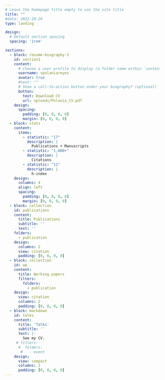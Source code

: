 ```yaml
---
# Leave the homepage title empty to use the site title
title: ""
#date: 2022-10-24
type: landing

design:
  # Default section spacing
  spacing: '1rem'

sections:
  - block: resume-biography-3
    id: section1
    content:
      # Choose a user profile to display (a folder name within `content/authors/`)
      username: spolaniareyes
      avatar: true
      #text: ""
      # Show a call-to-action button under your biography? (optional)
      button:
        text: Download CV
        url: uploads/Polania_CV.pdf
    design:
      spacing:
        padding: [0, 0, 0, 0]
        margin: [0, 0, 0, 0]
  - block: stats
    content:
      items:
        - statistic: "17"
          description: |
            Publications + Manuscripts 
        - statistic: "1,600+"
          description: |
            Citations
        - statistic: "11"
          description: |
            h-index
    design:
      columns: 4
      align: left    
      spacing:
        padding: [0, 0, 0, 0]
        margin: [0, 0, 0, 0]
  - block: collection
    id: publications
    content:
      title: Publications
      subtitle: ''
      text: '' 
    folders:
      - publication
    design:
      columns: 2
      view: citation
      padding: [0, 0, 0, 0]
  - block: collection
    id: wp
    content:
      title: Working papers
      filters:
        folders:
          - publication
    design:
      view: citation
      columns: 2
      padding: [0, 0, 0, 0]
  - block: markdown
    id: talks
    content:
      title: 'Talks'
      subtitle: ''
      text: |-
        See my CV.
     # filters:
      #  folders:
       #   - event
    design:
      view: compact
      columns: 2
      padding: [0, 0, 0, 0]
---
```

